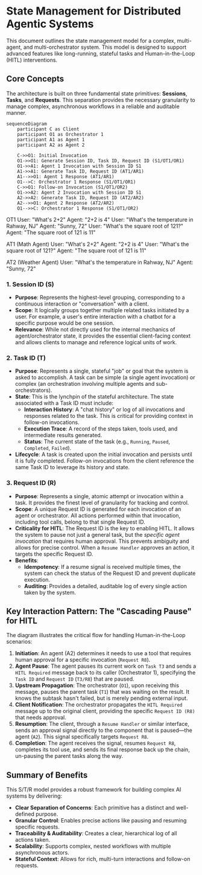 # State Management for Distributed Agentic Systems

This document outlines the state management model for a complex, multi-agent, and multi-orchestrator system. This model is designed to support advanced features like long-running, stateful tasks and Human-in-the-Loop (HITL) interventions.

## Core Concepts

The architecture is built on three fundamental state primitives: **Sessions**, **Tasks**, and **Requests**. This separation provides the necessary granularity to manage complex, asynchronous workflows in a reliable and auditable manner.

```mermaid
sequenceDiagram
    participant C as Client
    participant O1 as Orchestrator 1
    participant A1 as Agent 1
    participant A2 as Agent 2

    C->>O1: Initial Invocation
    O1->>O1: Generate Session ID, Task ID, Request ID (S1/OT1/OR1)
    O1->>A1: Agent 1 Invocation with Session ID S1
    A1->>A1: Generate Task ID, Request ID (AT1/AR1)
    A1-->>O1: Agent 1 Response (AT1/AR1)
    O1-->C: Orchestrator 1 Response (S1/OT1/OR1)
    C->>O1: Follow-on Invocation (S1/OT1/OR2)
    O1->>A2: Agent 2 Invocation with Session ID S1
    A2->>A2: Generate Task ID, Request ID (AT2/AR2)
    A2-->>O1: Agent 2 Response (AT2/AR2)
    O1-->>C: Orchestrator 1 Response (S1/OT1/OR2)
```
OT1
User: "What's 2+2"
Agent: "2+2 is 4"
User: "What's the temperature in Rahway, NJ"
Agent: "Sunny, 72"
User: "What's the square root of 121?"
Agent: "The square root of 121 is 11"

AT1 (Math Agent)
User: "What's 2+2"
Agent: "2+2 is 4"
User: "What's the square root of 121?"
Agent: "The square root of 121 is 11"

AT2 (Weather Agent)
User: "What's the temperature in Rahway, NJ"
Agent: "Sunny, 72"



### 1. Session ID (S)
- **Purpose**: Represents the highest-level grouping, corresponding to a continuous interaction or "conversation" with a client.
- **Scope**: It logically groups together multiple related tasks initiated by a user. For example, a user's entire interaction with a chatbot for a specific purpose would be one session.
- **Relevance**: While not directly used for the internal mechanics of agent/orchestrator state, it provides the essential client-facing context and allows clients to manage and reference logical units of work.

### 2. Task ID (T)
- **Purpose**: Represents a single, stateful "job" or goal that the system is asked to accomplish. A task can be simple (a single agent invocation) or complex (an orchestration involving multiple agents and sub-orchestrators).
- **State**: This is the lynchpin of the stateful architecture. The state associated with a Task ID must include:
    - **Interaction History**: A "chat history" or log of all invocations and responses related to the task. This is critical for providing context in follow-on invocations.
    - **Execution Trace**: A record of the steps taken, tools used, and intermediate results generated.
    - **Status**: The current state of the task (e.g., `Running`, `Paused`, `Completed`, `Failed`).
- **Lifecycle**: A task is created upon the initial invocation and persists until it is fully completed. Follow-on invocations from the client reference the same Task ID to leverage its history and state.

### 3. Request ID (R)
- **Purpose**: Represents a single, atomic attempt or invocation within a task. It provides the finest level of granularity for tracking and control.
- **Scope**: A unique Request ID is generated for each invocation of an agent or orchestrator. All actions performed within that invocation, including tool calls, belong to that single Request ID.
- **Criticality for HITL**: The Request ID is the key to enabling HITL. It allows the system to pause not just a general task, but the *specific agent invocation* that requires human approval. This prevents ambiguity and allows for precise control. When a `Resume Handler` approves an action, it targets the specific Request ID.
- **Benefits**:
    - **Idempotency**: If a resume signal is received multiple times, the system can check the status of the Request ID and prevent duplicate execution.
    - **Auditing**: Provides a detailed, auditable log of every single action taken by the system.

## Key Interaction Pattern: The "Cascading Pause" for HITL

The diagram illustrates the critical flow for handling Human-in-the-Loop scenarios:

1.  **Initiation**: An agent (A2) determines it needs to use a tool that requires human approval for a specific invocation (`Request R8`).
2.  **Agent Pause**: The agent pauses its current work on `Task T3` and sends a `HITL Required` message back to its caller (Orchestrator 1), specifying the `Task ID` and `Request ID` (`T3/R8`) that are paused.
3.  **Upstream Propagation**: The orchestrator (`O1`), upon receiving this message, pauses the parent task (`T1`) that was waiting on the result. It knows the subtask hasn't failed, but is merely pending external input.
4.  **Client Notification**: The orchestrator propagates the `HITL Required` message up to the original client, providing the specific `Request ID (R8)` that needs approval.
5.  **Resumption**: The client, through a `Resume Handler` or similar interface, sends an approval signal directly to the component that is paused—the agent (`A2`). This signal specifically targets `Request R8`.
6.  **Completion**: The agent receives the signal, resumes `Request R8`, completes its tool use, and sends its final response back up the chain, un-pausing the parent tasks along the way.

## Summary of Benefits

This S/T/R model provides a robust framework for building complex AI systems by delivering:
- **Clear Separation of Concerns**: Each primitive has a distinct and well-defined purpose.
- **Granular Control**: Enables precise actions like pausing and resuming specific requests.
- **Traceability & Auditability**: Creates a clear, hierarchical log of all actions taken.
- **Scalability**: Supports complex, nested workflows with multiple asynchronous actors.
- **Stateful Context**: Allows for rich, multi-turn interactions and follow-on requests.
